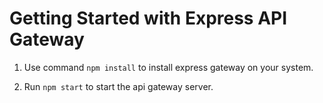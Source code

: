 # Getting Started with Express API Gateway

1. Use command `npm install` to install express gateway on your system.

2. Run `npm start` to start the api gateway server.